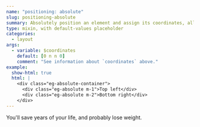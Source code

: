 ```yaml
---
name: "positioning: absolute"
slug: positioning-absolute
summary: Absolutely position an element and assign its coordinates, all in one line of SCSS.
type: mixin, with default-values placeholder
categories:
  - layout
args:
  - variable: $coordinates
    default: [0 n n 0]
    comment: "See information about `coordinates` above."
example:
  show-html: true
  html: |
    <div class="eg-absolute-container">
      <div class="eg-absolute m-1">Top left</div>
      <div class="eg-absolute m-2">Bottom right</div>
    </div>
---
```


You'll save years of your life, and probably lose weight.